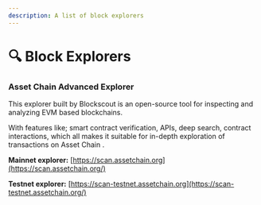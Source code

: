 ```yaml
---
description: A list of block explorers
---
```


# 🔍 Block Explorers

### Asset Chain Advanced Explorer <a href="#blockscout" id="blockscout"></a>

This explorer built by Blockscout is an open-source tool for inspecting and analyzing EVM based blockchains.

With features like; smart contract verification, APIs, deep search, contract interactions, which all makes it suitable for in-depth exploration of transactions on Asset Chain .

**Mainnet explorer:** [https://scan.assetchain.org](https://scan.assetchain.org/)

**Testnet explorer:** [https://scan-testnet.assetchain.org](https://scan-testnet.assetchain.org/)

